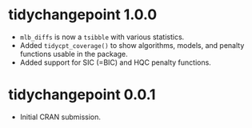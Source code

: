 # tidychangepoint 1.0.0

* `mlb_diffs` is now a `tsibble` with various statistics.
* Added `tidycpt_coverage()` to show algorithms, models, and penalty functions 
usable in the package. 
* Added support for SIC (=BIC) and HQC penalty functions.

# tidychangepoint 0.0.1

* Initial CRAN submission.
